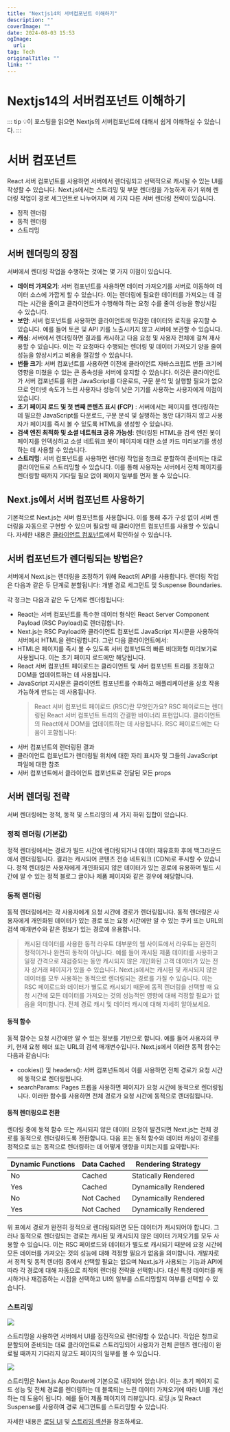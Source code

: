 ```yaml
---
title: "Nextjs14의 서버컴포넌트 이해하기"
description: ""
coverImage: ""
date: 2024-08-03 15:53
ogImage: 
  url: 
tag: Tech
originalTitle: ""
link: ""
---
```




# Nextjs14의 서버컴포넌트 이해하기

::: tip 💡이 포스팅을 읽으면
Nextjs의 서버컴포넌트에 대해서 쉽게 이해하실 수 있습니다.
:::

# 서버 컴포넌트

React 서버 컴포넌트를 사용하면 서버에서 렌더링되고 선택적으로 캐시될 수 있는 UI를 작성할 수 있습니다. Next.js에서는 스트리밍 및 부분 렌더링을 가능하게 하기 위해 렌더링 작업이 경로 세그먼트로 나누어지며 세 가지 다른 서버 렌더링 전략이 있습니다.

- 정적 렌더링
- 동적 렌더링
- 스트리밍

## 서버 렌더링의 장점

서버에서 렌더링 작업을 수행하는 것에는 몇 가지 이점이 있습니다.

- **데이터 가져오기**: 서버 컴포넌트를 사용하면 데이터 가져오기를 서버로 이동하여 데이터 소스에 가깝게 할 수 있습니다. 이는 렌더링에 필요한 데이터를 가져오는 데 걸리는 시간을 줄이고 클라이언트가 수행해야 하는 요청 수를 줄여 성능을 향상시킬 수 있습니다.
- **보안**: 서버 컴포넌트를 사용하면 클라이언트에 민감한 데이터와 로직을 유지할 수 있습니다. 예를 들어 토큰 및 API 키를 노출시키지 않고 서버에 보관할 수 있습니다.
- **캐싱**: 서버에서 렌더링하면 결과를 캐시하고 다음 요청 및 사용자 전체에 걸쳐 재사용할 수 있습니다. 이는 각 요청마다 수행되는 렌더링 및 데이터 가져오기 양을 줄여 성능을 향상시키고 비용을 절감할 수 있습니다.
- **번들 크기**: 서버 컴포넌트를 사용하면 이전에 클라이언트 자바스크립트 번들 크기에 영향을 미쳤을 수 있는 큰 종속성을 서버에 유지할 수 있습니다. 이것은 클라이언트가 서버 컴포넌트를 위한 JavaScript를 다운로드, 구문 분석 및 실행할 필요가 없으므로 인터넷 속도가 느린 사용자나 성능이 낮은 기기를 사용하는 사용자에게 이점이 있습니다.
- **초기 페이지 로드 및 첫 번째 콘텐츠 표시 (FCP)**
  : 서버에서는 페이지를 렌더링하는 데 필요한 JavaScript를 다운로드, 구문 분석 및 실행하는 동안 대기하지 않고 사용자가 페이지를 즉시 볼 수 있도록 HTML을 생성할 수 있습니다.
- **검색 엔진 최적화 및 소셜 네트워크 공유 가능성**: 렌더링된 HTML을 검색 엔진 봇이 페이지를 인덱싱하고 소셜 네트워크 봇이 페이지에 대한 소셜 카드 미리보기를 생성하는 데 사용할 수 있습니다.
- **스트리밍**: 서버 컴포넌트를 사용하면 렌더링 작업을 청크로 분할하여 준비되는 대로 클라이언트로 스트리밍할 수 있습니다. 이를 통해 사용자는 서버에서 전체 페이지를 렌더링할 때까지 기다릴 필요 없이 페이지 일부를 먼저 볼 수 있습니다.

## Next.js에서 서버 컴포넌트 사용하기

기본적으로 Next.js는 서버 컴포넌트를 사용합니다. 이를 통해 추가 구성 없이 서버 렌더링을 자동으로 구현할 수 있으며 필요할 때 클라이언트 컴포넌트를 사용할 수 있습니다. 자세한 내용은 [클라이언트 컴포넌트]()에서 확인하실 수 있습니다.

## 서버 컴포넌트가 렌더링되는 방법은?

서버에서 Next.js는 렌더링을 조정하기 위해 React의 API를 사용합니다. 렌더링 작업은 다음과 같은 두 단계로 분할됩니다: 개별 경로 세그먼트 및 Suspense Boundaries.

각 청크는 다음과 같은 두 단계로 렌더링됩니다:

- React는 서버 컴포넌트를 특수한 데이터 형식인 React Server Component Payload (RSC Payload)로 렌더링합니다.
- Next.js는 RSC Payload와 클라이언트 컴포넌트 JavaScript 지시문을 사용하여 서버에서 HTML을 렌더링합니다.
  그런 다음 클라이언트에서:
- HTML은 페이지를 즉시 볼 수 있도록 서버 컴포넌트의 빠른 비대화형 미리보기로 사용됩니다. 이는 초기 페이지 로드에만 해당됩니다.
- React 서버 컴포넌트 페이로드는 클라이언트 및 서버 컴포넌트 트리를 조정하고 DOM을 업데이트하는 데 사용됩니다.
- JavaScript 지시문은 클라이언트 컴포넌트를 수화하고 애플리케이션을 상호 작용 가능하게 만드는 데 사용됩니다.
  > React 서버 컴포넌트 페이로드 (RSC)란 무엇인가요?
  > RSC 페이로드는 렌더링된 React 서버 컴포넌트 트리의 간결한 바이너리 표현입니다. 클라이언트의 React에서 DOM을 업데이트하는 데 사용됩니다. RSC 페이로드에는 다음이 포함됩니다:
- 서버 컴포넌트의 렌더링된 결과
- 클라이언트 컴포넌트가 렌더링될 위치에 대한 자리 표시자 및 그들의 JavaScript 파일에 대한 참조
- 서버 컴포넌트에서 클라이언트 컴포넌트로 전달된 모든 props

<div class="content-ad"></div>

## 서버 렌더링 전략

서버 렌더링에는 정적, 동적 및 스트리밍의 세 가지 하위 집합이 있습니다.

### 정적 렌더링 (기본값)

정적 렌더링에서는 경로가 빌드 시간에 렌더링되거나 데이터 재유효화 후에 백그라운드에서 렌더링됩니다. 결과는 캐시되어 콘텐츠 전송 네트워크 (CDN)로 푸시할 수 있습니다.
정적 렌더링은 사용자에게 개인화되지 않은 데이터가 있는 경로에 유용하며 빌드 시간에 알 수 있는 정적 블로그 글이나 제품 페이지와 같은 경우에 해당합니다.

### 동적 렌더링

동적 렌더링에서는 각 사용자에게 요청 시간에 경로가 렌더링됩니다.
동적 렌더링은 사용자에게 개인화된 데이터가 있는 경로 또는 요청 시간에만 알 수 있는 쿠키 또는 URL의 검색 매개변수와 같은 정보가 있는 경로에 유용합니다.

> 캐시된 데이터를 사용한 동적 라우트
> 대부분의 웹 사이트에서 라우트는 완전히 정적이거나 완전히 동적이 아닙니다. 예를 들어 캐시된 제품 데이터를 사용하고 일정 간격으로 재검증되는 동안 캐시되지 않은 개인화된 고객 데이터가 있는 전자 상거래 페이지가 있을 수 있습니다.
> Next.js에서는 캐시된 및 캐시되지 않은 데이터를 모두 사용하는 동적으로 렌더링되는 경로를 가질 수 있습니다. 이는 RSC 페이로드와 데이터가 별도로 캐시되기 때문에 동적 렌더링을 선택할 때 요청 시간에 모든 데이터를 가져오는 것의 성능적인 영향에 대해 걱정할 필요가 없음을 의미합니다.
> 전체 경로 캐시 및 데이터 캐시에 대해 자세히 알아보세요.

#### 동적 함수

동적 함수는 요청 시간에만 알 수 있는 정보를 기반으로 합니다. 예를 들어 사용자의 쿠키, 현재 요청 헤더 또는 URL의 검색 매개변수입니다. Next.js에서 이러한 동적 함수는 다음과 같습니다:

- cookies() 및 headers(): 서버 컴포넌트에서 이를 사용하면 전체 경로가 요청 시간에 동적으로 렌더링됩니다.
- searchParams: Pages 프롭을 사용하면 페이지가 요청 시간에 동적으로 렌더링됩니다.
  이러한 함수를 사용하면 전체 경로가 요청 시간에 동적으로 렌더링됩니다.

#### 동적 렌더링으로 전환

렌더링 중에 동적 함수 또는 캐시되지 않은 데이터 요청이 발견되면 Next.js는 전체 경로를 동적으로 렌더링하도록 전환합니다. 다음 표는 동적 함수와 데이터 캐싱이 경로를 정적으로 또는 동적으로 렌더링하는 데 어떻게 영향을 미치는지를 요약합니다:

| Dynamic Functions | Data Cached | Rendering Strategy   |
| ----------------- | ----------- | -------------------- |
| No                | Cached      | Statically Rendered  |
| Yes               | Cached      | Dynamically Rendered |
| No                | Not Cached  | Dynamically Rendered |
| Yes               | Not Cached  | Dynamically Rendered |

위 표에서 경로가 완전히 정적으로 렌더링되려면 모든 데이터가 캐시되어야 합니다. 그러나 동적으로 렌더링되는 경로는 캐시된 및 캐시되지 않은 데이터 가져오기를 모두 사용할 수 있습니다. 이는 RSC 페이로드와 데이터가 별도로 캐시되기 때문에 요청 시간에 모든 데이터를 가져오는 것의 성능에 대해 걱정할 필요가 없음을 의미합니다. 개발자로서 정적 및 동적 렌더링 중에서 선택할 필요는 없으며 Next.js가 사용되는 기능과 API에 따라 각 경로에 대해 자동으로 최적의 렌더링 전략을 선택합니다. 대신 특정 데이터를 캐시하거나 재검증하는 시점을 선택하고 UI의 일부를 스트리밍할지 여부를 선택할 수 있습니다.

<div class="content-ad"></div>

### 스트리밍

<img src="/assets/img/Server-Components_0.png" />

스트리밍을 사용하면 서버에서 UI를 점진적으로 렌더링할 수 있습니다. 작업은 청크로 분할되어 준비되는 대로 클라이언트로 스트리밍되어 사용자가 전체 콘텐츠 렌더링이 완료될 때까지 기다리지 않고도 페이지의 일부를 볼 수 있습니다.

<img src="/assets/img/Server-Components_1.png" />

스트리밍은 Next.js App Router에 기본으로 내장되어 있습니다. 이는 초기 페이지 로드 성능 및 전체 경로를 렌더링하는 데 블록되는 느린 데이터 가져오기에 따라 UI를 개선하는 데 도움이 됩니다. 예를 들어 제품 페이지의 리뷰입니다.
로딩.js 및 React Suspense를 사용하여 경로 세그먼트를 스트리밍할 수 있습니다.

자세한 내용은 [로딩 UI]() 및 [스트리밍 섹션]()을 참조하세요.

